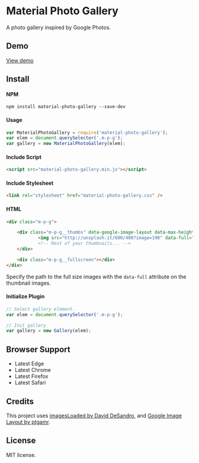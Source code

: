 # Material Photo Gallery
A photo gallery inspired by Google Photos.

## Demo
<a href="//ettrics.github.io/material-photo-gallery/">View demo</a>

## Install

#### NPM
```
npm install material-photo-gallery --save-dev
```

#### Usage
```js
var MaterialPhotoGallery = require('material-photo-gallery');
var elem = document.querySelector('.m-p-g');
var gallery = new MaterialPhotoGallery(elem);
```

#### Include Script
``` html
<script src="material-photo-gallery.min.js"></script>
```

#### Include Stylesheet
``` html
<link rel="stylesheet" href="material-photo-gallery.css" />
```

#### HTML
``` html
<div class="m-p-g">

	<div class="m-p-g__thumbs" data-google-image-layout data-max-height="350">
			<img src="http://unsplash.it/600/400?image=198" data-full="http://unsplash.it/1200/800?image=198" class="m-p-g__thumbs-img" />
			<!-- Rest of your thumbnails... -->
	</div>

	<div class="m-p-g__fullscreen"></div>
</div>
```

Specify the path to the full size images with the `data-full` attribute on the thumbnail images.

#### Initialize Plugin
``` js
// Select gallery element.
var elem = document.querySelector('.m-p-g');

// Init gallery
var gallery = new Gallery(elem);
```

## Browser Support
- Latest Edge
- Latest Chrome
- Latest Firefox
- Latest Safari

## Credits
This project uses [imagesLoaded by David DeSandro](https://github.com/desandro/imagesloaded), and [Google Image Layout by ptgamr](https://github.com/ptgamr/google-image-layout).

## License
MIT license.